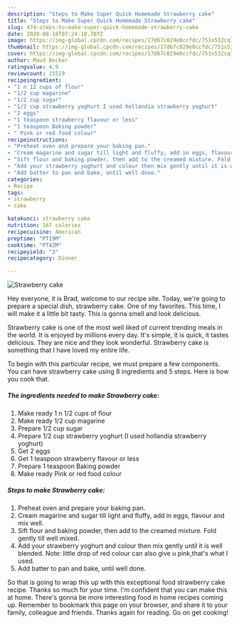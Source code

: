 ```yaml
---
description: "Steps to Make Super Quick Homemade Strawberry cake"
title: "Steps to Make Super Quick Homemade Strawberry cake"
slug: 474-steps-to-make-super-quick-homemade-strawberry-cake
date: 2020-08-18T07:24:18.707Z
image: https://img-global.cpcdn.com/recipes/17d67c829e0ccfdc/751x532cq70/strawberry-cake-recipe-main-photo.jpg
thumbnail: https://img-global.cpcdn.com/recipes/17d67c829e0ccfdc/751x532cq70/strawberry-cake-recipe-main-photo.jpg
cover: https://img-global.cpcdn.com/recipes/17d67c829e0ccfdc/751x532cq70/strawberry-cake-recipe-main-photo.jpg
author: Maud Becker
ratingvalue: 4.9
reviewcount: 15519
recipeingredient:
- "1 n 12 cups of flour"
- "1/2 cup magarine"
- "1/2 cup sugar"
- "1/2 cup strawberry yoghurt I used hollandia strawberry yoghurt"
- "2 eggs"
- "1 teaspoon strawberry flavour or less"
- "1 teaspoon Baking powder"
- " Pink or red food colour"
recipeinstructions:
- "Preheat oven and prepare your baking pan."
- "Cream magarine and sugar till light and fluffy, add in eggs, flavour and mix well."
- "Sift flour and baking powder, then add to the creamed mixture. Fold gently till well mixed."
- "Add your strawberry yoghurt and colour then mix gently until it is well blended. Note: little drop of red colour can also give u pink,that&#39;s what I used."
- "Add batter to pan and bake, until well done."
categories:
- Recipe
tags:
- strawberry
- cake

katakunci: strawberry cake 
nutrition: 167 calories
recipecuisine: American
preptime: "PT19M"
cooktime: "PT42M"
recipeyield: "3"
recipecategory: Dinner

---
```



![Strawberry cake](https://img-global.cpcdn.com/recipes/17d67c829e0ccfdc/751x532cq70/strawberry-cake-recipe-main-photo.jpg)

Hey everyone, it is Brad, welcome to our recipe site. Today, we're going to prepare a special dish, strawberry cake. One of my favorites. This time, I will make it a little bit tasty. This is gonna smell and look delicious.



Strawberry cake is one of the most well liked of current trending meals in the world. It is enjoyed by millions every day. It's simple, it is quick, it tastes delicious. They are nice and they look wonderful. Strawberry cake is something that I have loved my entire life.


To begin with this particular recipe, we must prepare a few components. You can have strawberry cake using 8 ingredients and 5 steps. Here is how you cook that.

<!--inarticleads1-->

##### The ingredients needed to make Strawberry cake:

1. Make ready 1 n 1/2 cups of flour
1. Make ready 1/2 cup magarine
1. Prepare 1/2 cup sugar
1. Prepare 1/2 cup strawberry yoghurt (I used hollandia strawberry yoghurt)
1. Get 2 eggs
1. Get 1 teaspoon strawberry flavour or less
1. Prepare 1 teaspoon Baking powder
1. Make ready  Pink or red food colour




<!--inarticleads2-->

##### Steps to make Strawberry cake:

1. Preheat oven and prepare your baking pan.
1. Cream magarine and sugar till light and fluffy, add in eggs, flavour and mix well.
1. Sift flour and baking powder, then add to the creamed mixture. Fold gently till well mixed.
1. Add your strawberry yoghurt and colour then mix gently until it is well blended. Note: little drop of red colour can also give u pink,that&#39;s what I used.
1. Add batter to pan and bake, until well done.




So that is going to wrap this up with this exceptional food strawberry cake recipe. Thanks so much for your time. I'm confident that you can make this at home. There's gonna be more interesting food in home recipes coming up. Remember to bookmark this page on your browser, and share it to your family, colleague and friends. Thanks again for reading. Go on get cooking!
